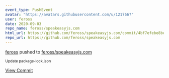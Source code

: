 ```yaml
---
event_type: PushEvent
avatar: "https://avatars.githubusercontent.com/u/121766?"
user: feross
date: 2020-09-03
repo_name: feross/speakeasyjs.com
html_url: https://github.com/feross/speakeasyjs.com/commit/4bf7efebe8be946ae30f312d21a007685dcd24d9
repo_url: https://github.com/feross/speakeasyjs.com
---
```


<a href='https://github.com/feross' target='_blank'>feross</a> pushed to <a href='https://github.com/feross/speakeasyjs.com' target='_blank'>feross/speakeasyjs.com</a>

<small>Update package-lock.json</small>

<a href='https://github.com/feross/speakeasyjs.com/commit/4bf7efebe8be946ae30f312d21a007685dcd24d9' target='_blank'>View Commit</a>